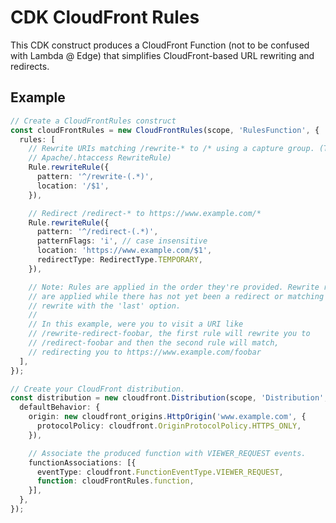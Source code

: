 # CDK CloudFront Rules

This CDK construct produces a CloudFront Function (not to be confused with
Lambda @ Edge) that simplifies CloudFront-based URL rewriting and redirects.

## Example

<!-- <macro exec="lit-snip ./test/integ/integ.rules.lit.ts"> -->
```ts
// Create a CloudFrontRules construct
const cloudFrontRules = new CloudFrontRules(scope, 'RulesFunction', {
  rules: [
    // Rewrite URIs matching /rewrite-* to /* using a capture group. (Think
    // Apache/.htaccess RewriteRule)
    Rule.rewriteRule({
      pattern: '^/rewrite-(.*)',
      location: '/$1',
    }),

    // Redirect /redirect-* to https://www.example.com/*
    Rule.rewriteRule({
      pattern: '^/redirect-(.*)',
      patternFlags: 'i', // case insensitive
      location: 'https://www.example.com/$1',
      redirectType: RedirectType.TEMPORARY,
    }),

    // Note: Rules are applied in the order they're provided. Rewrite rules
    // are applied while there has not yet been a redirect or matching
    // rewrite with the 'last' option.
    //
    // In this example, were you to visit a URI like
    // /rewrite-redirect-foobar, the first rule will rewrite you to
    // /redirect-foobar and then the second rule will match,
    // redirecting you to https://www.example.com/foobar
  ],
});

// Create your CloudFront distribution.
const distribution = new cloudfront.Distribution(scope, 'Distribution', {
  defaultBehavior: {
    origin: new cloudfront_origins.HttpOrigin('www.example.com', {
      protocolPolicy: cloudfront.OriginProtocolPolicy.HTTPS_ONLY,
    }),

    // Associate the produced function with VIEWER_REQUEST events.
    functionAssociations: [{
      eventType: cloudfront.FunctionEventType.VIEWER_REQUEST,
      function: cloudFrontRules.function,
    }],
  },
});
```
<!-- </macro> -->
